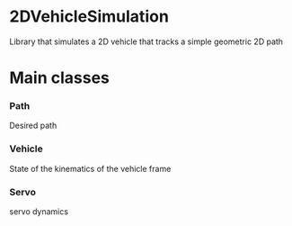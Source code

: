 # 2DVehicleSimulation
Library that simulates a 2D vehicle that tracks a simple geometric 2D path

# Main classes
### Path
Desired path
### Vehicle
State of the kinematics of the vehicle frame
### Servo
servo dynamics
